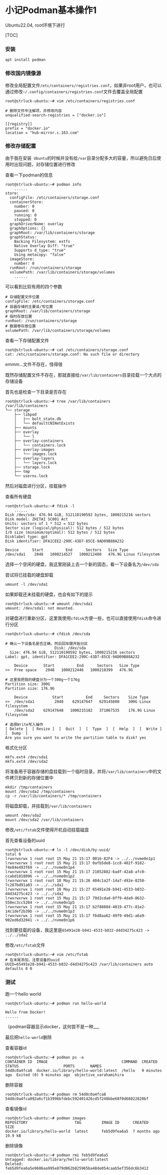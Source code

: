 # 小记Podman基本操作1

Ubuntu22.04, root环境下进行



[TOC]



### 安装

```shell
apt install podman
```



### 修改国内镜像源

修改全局配置文件`/etc/containers/registries.conf`，如果非root用户，也可以通过修改`~/.config/containers/registries.conf`文件去覆盖全局配置

```shell
root@strluck-ubuntu:~# vim /etc/containers/registries.conf

# 删除文件中注解项，并修改内容
unqualified-search-registries = ["docker.io"]

[[registry]]
prefix = "docker.io"
location = "hub-mirror.c.163.com"
```



### 修改存储配置

由于我在安装`	Ubuntu`的时候并没有给`/var`目录分配多大的容量，所以避免日后使用时出现问题，对存储位置进行修改

查看一下podman的信息

```shell
root@strluck-ubuntu:~# podman info
    ......
store:
  configFile: /etc/containers/storage.conf
  containerStore:
    number: 0
    paused: 0
    running: 0
    stopped: 0
  graphDriverName: overlay
  graphOptions: {}
  graphRoot: /var/lib/containers/storage
  graphStatus:
    Backing Filesystem: extfs
    Native Overlay Diff: "true"
    Supports d_type: "true"
    Using metacopy: "false"
  imageStore:
    number: 0
  runRoot: /run/containers/storage
  volumePath: /var/lib/containers/storage/volumes
    ......
```

可以看到比较有用的四个参数

```
# 存储配置文件位置
configFile: /etc/containers/storage.conf
# 容器存储的主要读/写位置
graphRoot: /var/lib/containers/storage
# 临时存放位置
runRoot: /run/containers/storage
# 数据卷存放位置
volumePath: /var/lib/containers/storage/volumes
```

查看一下存储配置文件

```shell
root@strluck-ubuntu:~# cat /etc/containers/storage.conf
cat: /etc/containers/storage.conf: No such file or directory
```

emmm...文件不存在，怪得很

既然存储配置文件不存在，那就直接给`/var/lib/containers`目录挂载一个大点的存储设备

首先也是检查一下目录是否存在

```shell
root@strluck-ubuntu:~# tree /var/lib/containers
/var/lib/containers
└── storage
    ├── libpod
    │   ├── bolt_state.db
    │   └── defaultCNINetExists
    ├── mounts
    ├── overlay
    │   └── l
    ├── overlay-containers
    │   └── containers.lock
    ├── overlay-images
    │   └── images.lock
    ├── overlay-layers
    │   └── layers.lock
    ├── storage.lock
    ├── tmp
    └── userns.lock
```

然后对磁盘进行分区，挂载操作

查看所有硬盘

```shell
root@strluck-ubuntu:~# fdisk -l
    ......
Disk /dev/sda: 476.94 GiB, 512110190592 bytes, 1000215216 sectors
Disk model: ZHITAI SC001 Act
Units: sectors of 1 * 512 = 512 bytes
Sector size (logical/physical): 512 bytes / 512 bytes
I/O size (minimum/optimal): 512 bytes / 512 bytes
Disklabel type: gpt
Disk identifier: DFA1CEE2-290C-43D7-85CE-9AD09B88A232

Device      Start          End      Sectors   Size Type
/dev/sda1    2048   1000214527   1000212480   476.9G Linux filesystem
```

选择一个空闲的硬盘，我这里刚装上去一个新的固态，看一下设备名为`/dev/sda`

尝试将已挂载的硬盘卸载

```shell
umount -l /dev/sda1
```

如果卸载还未挂载的硬盘，也会有如下的提示

```shell
root@strluck-ubuntu:~# umount /dev/sda1
umount: /dev/sda1: not mounted.
```

对硬盘进行重新分区，这里我使用`cfdisk`方便一些，也可以直接使用`fdisk`命令进行分区

```shell
root@strluck-ubuntu:~# cfdisk /dev/sda

# 确认一下设备名是否正确，然后回车键开始分区
                      Disk: /dev/sda
  Size: 476.94 GiB, 512110190592 bytes, 1000215216 sectors
Label: gpt, identifier: DFA1CEE2-290C-43D7-85CE-9AD09B88A232

    Device       Start          End      Sectors   Size Type
>>  Free space    2048   1000212446   1000210399   476.9G

# 这里我把我的硬盘分为一个300g一个176g
Partition size: 300G
Partition size: 176.9G

    Device           Start          End     Sectors    Size Type
>>  /dev/sda1         2048    629147647   629145600    300G Linux filesystem
    /dev/sda2    629147648   1000215182   371067535    176.9G Linux filesystem

# 选择Write写入操作
[ Delete ]  [ Resize ]  [  Quit  ]  [  Type  ]  [  Help  ]  [  Write ]  [  Dump  ]
Are you sure you want to write the partition table to disk? yes
```

格式化分区

```shell
mkfs.ext4 /dev/sda1
mkfs.ext4 /dev/sda2
```

将准备用于容器存储的盘挂载到一个临时目录，并将`/var/lib/containers`中的文件拷贝到新的存储位置中

```shell
mkdir /tmp/containers
mount /dev/sda2 /tmp/containers
cp -r /var/lib/containers/* /tmp/containers
```

将磁盘卸载，并挂载到`/var/lib/containers`

```shell
umount /dev/sda2
mount /dev/sda2 /var/lib/containers
```

修改`/etc/fstab`文件使得开机自动挂载磁盘

首先查看设备的uuid

```shell
root@strluck-ubuntu:~# ls -l /dev/disk/by-uuid/
total 0
lrwxrwxrwx 1 root root 15 May 21 15:17 0016-82F4 -> ../../nvme0n1p1
lrwxrwxrwx 1 root root 15 May 21 15:17 0afb5de8-1cc8-402f-9182-74e84e493f69 -> ../../nvme0n1p4
lrwxrwxrwx 1 root root 15 May 21 15:17 21052882-6adf-42a8-afc0-ccabd1018096 -> ../../nvme0n1p2
lrwxrwxrwx 1 root root 10 May 21 15:26 404c1a2f-14a7-492e-8258-7c287bd91a03 -> ../../sda1
lrwxrwxrwx 1 root root 10 May 21 15:27 65491e28-b941-4533-b032-d4d34275c423 -> ../../sda2
lrwxrwxrwx 1 root root 15 May 21 15:17 79d2cdad-0ff9-4da9-8632-550ec3cc5204 -> ../../nvme0n1p5
lrwxrwxrwx 1 root root 15 May 21 15:17 b2f8808d-4819-477c-81e2-14c1def2b39b -> ../../nvme0n1p3
lrwxrwxrwx 1 root root 15 May 21 15:17 f6d8aa62-49f9-49d1-a6a9-902ed6d32041 -> ../../nvme0n1p6
```

找到要挂载的设备，我这里是`65491e28-b941-4533-b032-d4d34275c423 -> ../../sda2`

修改`/etc/fstab`文件

```shell
root@strluck-ubuntu:~# vim /etc/fstab
# 在末尾添加，注意设备的uuid
UUID=65491e28-b941-4533-b032-d4d34275c423 /var/lib/containers auto defaults 0 0
```



### 测试

跑一个hello world

```shell
root@strluck-ubuntu:~# podman run hello-world

Hello from Docker!
......
```

（podman容器显示docker，这何尝不是一种___

最后把`hello-world`删除

查看容器id

```shell
root@strluck-ubuntu:~# podman ps -a
CONTAINER ID  IMAGE                                 COMMAND  CREATED        STATUS                    PORTS       NAMES
54d8c0a4fca8  docker.io/library/hello-world:latest  /hello   9 minutes ago  Exited (0) 9 minutes ago  objective_varahamihira
```

删除容器

```shell
root@strluck-ubuntu:~# podman rm 54d8c0a4fca8
54d8c0a4fca892a6cf1b3996bfdebc592401426cd5f248bbe68f0d68022820bf
```

查看镜像id

```shell
root@strluck-ubuntu:~# podman images
REPOSITORY                     TAG         IMAGE ID      CREATED       SIZE
docker.io/library/hello-world  latest      feb5d9fea6a5  7 months ago  19.9 kB
```

删除镜像

```shell
root@strluck-ubuntu:~# podman rmi feb5d9fea6a5
Untagged: docker.io/library/hello-world:latest
Deleted: feb5d9fea6a5e9606aa995e879d862b825965ba48de054caab5ef356dc6b3412
```

